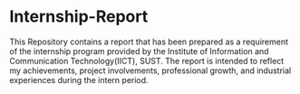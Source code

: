 # Internship-Report

This Repository contains a report that has been prepared as a requirement of the internship program provided by the Institute of Information and Communication Technology(IICT), SUST. The report is intended to reflect my achievements, project involvements, professional growth, and industrial experiences during the intern period. 
